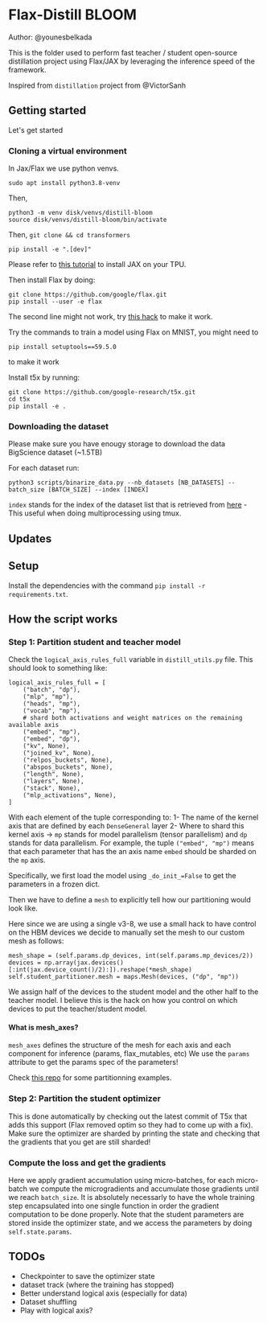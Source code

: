 # Flax-Distill BLOOM

Author: @younesbelkada

This is the folder used to perform fast teacher / student open-source distillation project using Flax/JAX by leveraging the inference speed of the framework.

Inspired from `distillation` project from @VictorSanh

## Getting started

Let's get started

### Cloning a virtual environment

In Jax/Flax we use python venvs. 

```
sudo apt install python3.8-venv
```

Then,

```
python3 -m venv disk/venvs/distill-bloom
source disk/venvs/distill-bloom/bin/activate
```

Then, `git clone && cd transformers`

```
pip install -e ".[dev]"
```

Please refer to [this tutorial](https://cloud.google.com/tpu/docs/run-calculation-jax#install_jax_on_your_vm) to install JAX on your TPU.

Then install Flax by doing:
```
git clone https://github.com/google/flax.git
pip install --user -e flax
```
The second line might not work, try [this hack](https://stackoverflow.com/questions/64278198/error-can-not-perform-a-user-install-user-site-packages-are-not-visible-in) to make it work.

Try the commands to train a model using Flax on MNIST, you might need to 
```
pip install setuptools==59.5.0
```
to make it work

Install t5x by running:
```
git clone https://github.com/google-research/t5x.git
cd t5x
pip install -e .
```


### Downloading the dataset

Please make sure you have enougy storage to download the data BigScience dataset (~1.5TB)

For each dataset run:
```
python3 scripts/binarize_data.py --nb_datasets [NB_DATASETS] --batch_size [BATCH_SIZE] --index [INDEX]
```

`index` stands for the index of the dataset list that is retrieved from [here](https://huggingface.co/bigscience-data) - This useful when doing multiprocessing using tmux.

## Updates

## Setup

Install the dependencies with the command `pip install -r requirements.txt`.

## How the script works

### Step 1: Partition student and teacher model

Check the `logical_axis_rules_full` variable in `distill_utils.py` file. This should look to something like:
```
logical_axis_rules_full = [
    ("batch", "dp"),
    ("mlp", "mp"),
    ("heads", "mp"),
    ("vocab", "mp"),
    # shard both activations and weight matrices on the remaining available axis
    ("embed", "mp"),
    ("embed", "dp"),
    ("kv", None),
    ("joined_kv", None),
    ("relpos_buckets", None),
    ("abspos_buckets", None),
    ("length", None),
    ("layers", None),
    ("stack", None),
    ("mlp_activations", None),
]
```
With each element of the tuple corresponding to: 
1- The name of the kernel axis that are defined by each `DenseGeneral` layer
2- Where to shard this kernel axis -> `mp` stands for model parallelism (tensor parallelism) and `dp` stands for data parallelism. For example, the tuple `("embed", "mp")` means that each parameter that has the an axis name `embed` should be sharded on the `mp` axis.

Specifically, we first load the model using `_do_init_=False` to get the parameters in a frozen dict.

Then we have to define a `mesh` to explicitly tell how our partitioning would look like.

Here since we are using a single v3-8, we use a small hack to have control on the HBM devices we decide to manually set the mesh to our custom mesh as follows:

```
mesh_shape = (self.params.dp_devices, int(self.params.mp_devices/2))
devices = np.array(jax.devices()[:int(jax.device_count()/2):]).reshape(*mesh_shape)
self.student_partitioner.mesh = maps.Mesh(devices, ("dp", "mp"))
```

We assign half of the devices to the student model and the other half to the teacher model. I believe this is the hack on how you control on which devices to put the teacher/student model.

#### What is mesh_axes?

`mesh_axes` defines the structure of the mesh for each axis and each component for inference (params, flax_mutables, etc)
We use the `params` attribute to get the params spec of the parameters!

Check [this repo](https://github.com/google-research/t5x/blob/main/docs/usage/partitioning.md#example-configurations) for some partitionning examples.


### Step 2: Partition the student optimizer

This is done automatically by checking out the latest commit of T5x that adds this support (Flax removed optim so they had to come up with a fix). Make sure the optimizer are sharded by printing the state and checking that the gradients that you get are still sharded!

### Compute the loss and get the gradients

Here we apply gradient accumulation using micro-batches, for each micro-batch we compute the microgradients and accumulate those gradients until we reach `batch_size`. It is absolutely necessarly to have the whole training step encapsulated into one single function in order the gradient computation to be done properly. 
Note that the student parameters are stored inside the optimizer state, and we access the parameters by doing `self.state.params`.

## TODOs

- Checkpointer to save the optimizer state 
- dataset track (where the training has stopped)
- Better understand logical axis (especially for data)
- Dataset shuffling
- Play with logical axis?